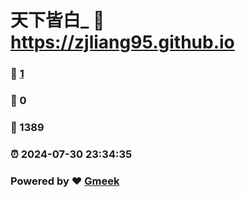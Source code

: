 # 天下皆白_ :link: https://zjliang95.github.io 
### :page_facing_up: [1](https://zjliang95.github.io/tag.html) 
### :speech_balloon: 0 
### :hibiscus: 1389 
### :alarm_clock: 2024-07-30 23:34:35 
### Powered by :heart: [Gmeek](https://github.com/Meekdai/Gmeek)
